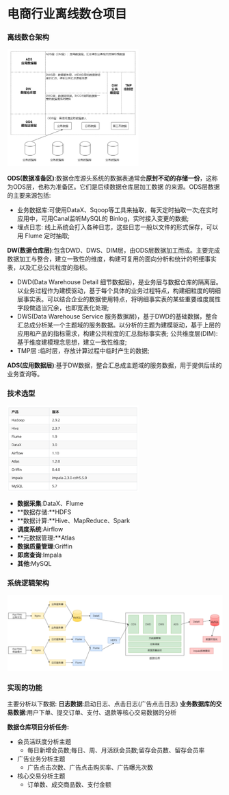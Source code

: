 # 电商行业离线数仓项目
### 离线数仓架构

<img src="README.assets/image-20211107172442743.png" alt="image-20211107172442743" style="zoom:30%;" />

**ODS(数据准备区)**:数据仓库源头系统的数据表通常会**原封不动的存储一份**，这称为ODS层，也称为准备区。它们是后续数据仓库层加工数据 的来源。ODS层数据的主要来源包括:

* 业务数据库:可使用DataX、Sqoop等工具来抽取，每天定时抽取一次;在实时应用中，可用Canal监听MySQL的 Binlog，实时接入变更的数据; 
* 埋点日志: 线上系统会打入各种日志，这些日志一般以文件的形式保存，可以用 Flume 定时抽取;

**DW(数据仓库层)**:包含DWD、DWS、DIM层，由ODS层数据加工而成。主要完成数据加工与整合，建立一致性的维度，构建可复用的面向分析和统计的明细事实表，以及汇总公共粒度的指标。

* DWD(Data Warehouse Detail 细节数据层)，是业务层与数据仓库的隔离层。以业务过程作为建模驱动，基于每个具体的业务过程特点，构建细粒度的明细层事实表。可以结合企业的数据使用特点，将明细事实表的某些重要维度属性字段做适当冗余，也即宽表化处理;
* DWS(Data Warehouse Service 服务数据层)，基于DWD的基础数据，整合汇总成分析某一个主题域的服务数据。以分析的主题为建模驱动，基于上层的应用和产品的指标需求，构建公共粒度的汇总指标事实表; 公共维度层(DIM):基于维度建模理念思想，建立一致性维度;
* TMP层 :临时层，存放计算过程中临时产生的数据;

**ADS(应用数据层)**:基于DW数据，整合汇总成主题域的服务数据，用于提供后续的业务查询等。


### 技术选型

<img src="README.assets/image-20211107171802434.png" alt="image-20211107171802434" style="zoom:30%;" />



* **数据采集**:DataX、Flume
* **数据存储:**HDFS
* **数据计算:**Hive、MapReduce、Spark
* **调度系统**:Airflow 
* **元数据管理:**Atlas
* **数据质量管理**:Griffin 
* **即席查询**:Impala 
* **其他**:MySQL

### 系统逻辑架构

![image-20211107171616783](README.assets/image-20211107171616783.png)



### 实现的功能

主要分析以下数据:
**日志数据**:启动日志、点击日志(广告点击日志)
**业务数据库的交易数据**:用户下单、提交订单、支付、退款等核心交易数据的分析

**数据仓库项目分析任务:**

* 会员活跃度分析主题
  * 每日新增会员数;每日、周、月活跃会员数;留存会员数、留存会员率
* 广告业务分析主题
  * 广告点击次数、广告点击购买率、广告曝光次数
* 核心交易分析主题
  * 订单数、成交商品数、支付金额

